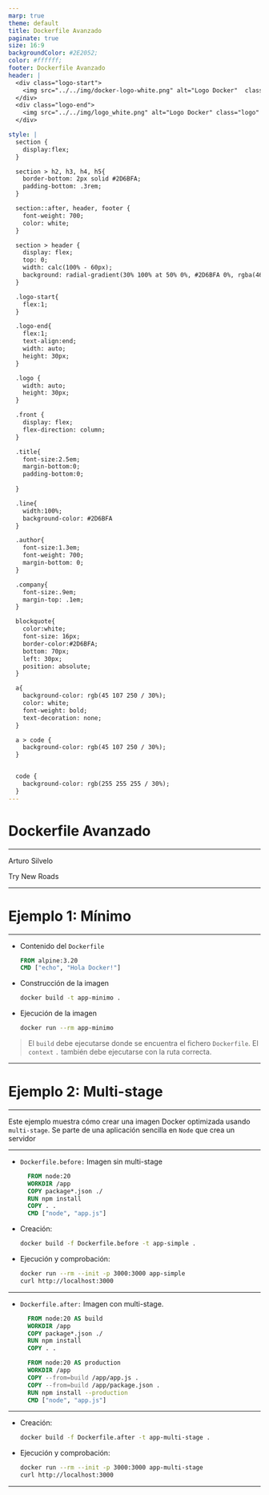 ```yaml
---
marp: true
theme: default
title: Dockerfile Avanzado
paginate: true
size: 16:9
backgroundColor: #2E2052;
color: #ffffff;
footer: Dockerfile Avanzado
header: |
  <div class="logo-start">
    <img src="../../img/docker-logo-white.png" alt="Logo Docker"  class="logo"/>
  </div>
  <div class="logo-end">
    <img src="../../img/logo_white.png" alt="Logo Docker" class="logo" />
  </div>

style: |
  section {
    display:flex;
  }

  section > h2, h3, h4, h5{
    border-bottom: 2px solid #2D6BFA;
    padding-bottom: .3rem;
  }

  section::after, header, footer {
    font-weight: 700;
    color: white;
  }

  section > header {
    display: flex;
    top: 0;
    width: calc(100% - 60px);
    background: radial-gradient(30% 100% at 50% 0%, #2D6BFA 0%, rgba(46, 32, 82, 0.00) 100%);
  }

  .logo-start{
    flex:1;
  }

  .logo-end{
    flex:1;
    text-align:end;
    width: auto;
    height: 30px;
  }

  .logo {
    width: auto;
    height: 30px;
  }

  .front {
    display: flex;
    flex-direction: column;
  }

  .title{
    font-size:2.5em;
    margin-bottom:0;
    padding-bottom:0;
    
  }

  .line{
    width:100%;
    background-color: #2D6BFA
  }

  .author{
    font-size:1.3em;
    font-weight: 700;
    margin-bottom: 0;
  }

  .company{
    font-size:.9em;
    margin-top: .1em;
  }

  blockquote{
    color:white;
    font-size: 16px;
    border-color:#2D6BFA;
    bottom: 70px;
    left: 30px;
    position: absolute;
  }

  a{
    background-color: rgb(45 107 250 / 30%);
    color: white;
    font-weight: bold;
    text-decoration: none;
  }

  a > code {
    background-color: rgb(45 107 250 / 30%);
  }


  code {
    background-color: rgb(255 255 255 / 30%);
  }
---
```


  <!-- _paginate: skip -->

  <div class="front">
    <h1 class="title"> Dockerfile Avanzado </h1>
    <hr class="line"/>
    <p class="author">Arturo Silvelo</p>
    <p class="company">Try New Roads</p>
  </div>

---

# Ejemplo 1: Mínimo

---

- Contenido del `Dockerfile`

  ```dockerfile
  FROM alpine:3.20
  CMD ["echo", "Hola Docker!"]
  ```

- Construcción de la imagen

  ```bash
  docker build -t app-minimo .
  ```

- Ejecución de la imagen

  ```bash
  docker run --rm app-minimo
  ```

> El `build` debe ejecutarse donde se encuentra el fichero `Dockerfile`.
> El `context` `.` también debe ejecutarse con la ruta correcta.

---

# Ejemplo 2: Multi-stage

---

Este ejemplo muestra cómo crear una imagen Docker optimizada usando `multi-stage`. Se parte de una aplicación sencilla en `Node` que crea un servidor

---

- `Dockerfile.before:` Imagen sin multi-stage

  ```dockerfile
    FROM node:20
    WORKDIR /app
    COPY package*.json ./
    RUN npm install
    COPY . .
    CMD ["node", "app.js"]
  ```

- Creación:

  ```bash
  docker build -f Dockerfile.before -t app-simple .
  ```

- Ejecución y comprobación:

  ```bash
  docker run --rm --init -p 3000:3000 app-simple
  curl http://localhost:3000
  ```

---

- `Dockerfile.after:` Imagen con multi-stage.

  ```dockerfile
    FROM node:20 AS build
    WORKDIR /app
    COPY package*.json ./
    RUN npm install
    COPY . .

    FROM node:20 AS production
    WORKDIR /app
    COPY --from=build /app/app.js .
    COPY --from=build /app/package.json .
    RUN npm install --production
    CMD ["node", "app.js"]
  ```

---

- Creación:

  ```bash
  docker build -f Dockerfile.after -t app-multi-stage .
  ```

- Ejecución y comprobación:

  ```bash
  docker run --rm --init -p 3000:3000 app-multi-stage
  curl http://localhost:3000
  ```

---
